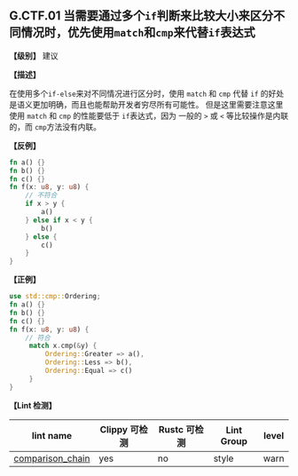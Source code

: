## G.CTF.01 当需要通过多个`if`判断来比较大小来区分不同情况时，优先使用`match`和`cmp`来代替`if`表达式

**【级别】** 建议

**【描述】**

在使用多个`if-else`来对不同情况进行区分时，使用 `match` 和 `cmp` 代替 `if` 的好处是语义更加明确，而且也能帮助开发者穷尽所有可能性。
但是这里需要注意这里使用 `match` 和 `cmp` 的性能要低于 `if`表达式，因为 一般的 `>` 或 `<` 等比较操作是内联的，而 `cmp`方法没有内联。

**【反例】**

```rust
fn a() {}
fn b() {}
fn c() {}
fn f(x: u8, y: u8) {
    // 不符合
    if x > y {
        a()
    } else if x < y {
        b()
    } else {
        c()
    }
}
```

**【正例】**

```rust
use std::cmp::Ordering;
fn a() {}
fn b() {}
fn c() {}
fn f(x: u8, y: u8) {
    // 符合
     match x.cmp(&y) {
         Ordering::Greater => a(),
         Ordering::Less => b(),
         Ordering::Equal => c()
     }
}
```

**【Lint 检测】**

| lint name                                                    | Clippy 可检测 | Rustc 可检测 | Lint Group | level |
| ------------------------------------------------------------ | ------------- | ------------ | ---------- | ----- |
| [comparison_chain](https://rust-lang.github.io/rust-clippy/master/#comparison_chain) | yes           | no           | style      | warn  |




